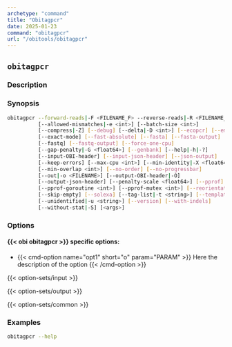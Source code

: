 ```yaml
---
archetype: "command"
title: "Obitagpcr"
date: 2025-01-23
command: "obitagpcr"
url: "/obitools/obitagpcr"
---
```


## `obitagpcr`

### Description 



### Synopsis

```bash
obitagpcr --forward-reads|-F <FILENAME_F> --reverse-reads|-R <FILENAME_R>
          [--allowed-mismatches|-e <int>] [--batch-size <int>]
          [--compress|-Z] [--debug] [--delta|-D <int>] [--ecopcr] [--embl]
          [--exact-mode] [--fast-absolute] [--fasta] [--fasta-output]
          [--fastq] [--fastq-output] [--force-one-cpu]
          [--gap-penalty|-G <float64>] [--genbank] [--help|-h|-?]
          [--input-OBI-header] [--input-json-header] [--json-output]
          [--keep-errors] [--max-cpu <int>] [--min-identity|-X <float64>]
          [--min-overlap <int>] [--no-order] [--no-progressbar]
          [--out|-o <FILENAME>] [--output-OBI-header|-O]
          [--output-json-header] [--penalty-scale <float64>] [--pprof]
          [--pprof-goroutine <int>] [--pprof-mutex <int>] [--reorientate]
          [--skip-empty] [--solexa] [--tag-list|-t <string>] [--template]
          [--unidentified|-u <string>] [--version] [--with-indels]
          [--without-stat|-S] [<args>]
```

### Options

#### {{< obi obitagpcr >}} specific options:

- {{< cmd-option name="opt1" short="o" param="PARAM" >}}
  Here the description of the option
  {{< /cmd-option >}}

{{< option-sets/input >}}

{{< option-sets/output >}}

{{< option-sets/common >}}

### Examples

```bash
obitagpcr --help
```
